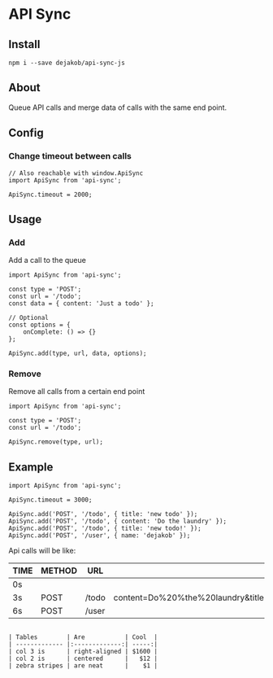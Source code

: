 # API Sync

## Install
```
npm i --save dejakob/api-sync-js
```

## About
Queue API calls and merge data of calls with the same end point.

## Config
### Change timeout between calls
```
// Also reachable with window.ApiSync
import ApiSync from 'api-sync';

ApiSync.timeout = 2000;
```

## Usage
### Add
Add a call to the queue
```
import ApiSync from 'api-sync';

const type = 'POST';
const url = '/todo';
const data = { content: 'Just a todo' };

// Optional
const options = {
    onComplete: () => {}
};

ApiSync.add(type, url, data, options);
```

### Remove
Remove all calls from a certain end point
```
import ApiSync from 'api-sync';

const type = 'POST';
const url = '/todo';

ApiSync.remove(type, url);
```

## Example
```
import ApiSync from 'api-sync';

ApiSync.timeout = 3000;

ApiSync.add('POST', '/todo', { title: 'new todo' });
ApiSync.add('POST', '/todo', { content: 'Do the laundry' });
ApiSync.add('POST', '/todo', { title: 'new todo!' });
ApiSync.add('POST', '/user', { name: 'dejakob' });
```
Api calls will be like:

| TIME | METHOD | URL   | DATA  |
| ---- | ------ | ----- | ----: |
| 0s   |        |       |       |
| 3s   | POST   | /todo | content=Do%20%the%20laundry&title=new%20todo! |
| 6s   | POST   | /user | name=dejakob |


```

| Tables        | Are           | Cool  |
| ------------- |:-------------:| -----:|
| col 3 is      | right-aligned | $1600 |
| col 2 is      | centered      |   $12 |
| zebra stripes | are neat      |    $1 |

```